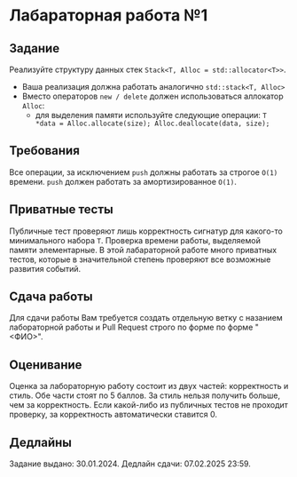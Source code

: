 # Лабараторная работа №1

## Задание
Реализуйте структуру данных стек `Stack<T, Alloc = std::allocator<T>>`.
* Ваша реализация должна работать аналогично `std::stack<T, Alloc>`
* Вместо операторов `new / delete` должен использоваться аллокатор `Alloc`:
  * для выделения памяти используйте следующие операции: `T *data = Alloc.allocate(size); Alloc.deallocate(data, size);`

## Требования
Все операции, за исключением `push` должны работать за строгое `O(1)` времени. `push` должен работать за амортизированное `O(1)`.

## Приватные тесты
Публичные тест проверяют лишь корректность сигнатур для какого-то минимального набора `T`. 
Проверка времени работы, выделяемой памяти элементарные.
В этой лабараторной работе много приватных тестов, которые в значительной степень проверяют все возможные развития событий.  

## Сдача работы
Для сдачи работы Вам требуется создать отдельную ветку с назанием лабораторной работы и Pull Request строго по форме по форме "<lab-name> <ФИО>".

## Оценивание
Оценка за лабораторную работу состоит из двух частей: корректность и стиль. 
Обе части стоят по 5 баллов. 
За стиль нельзя получить больше, чем за корректность. 
Если какой-либо из публичных тестов не проходит проверку, за корректность автоматически ставится 0. 

## Дедлайны
Задание выдано: 30.01.2024.
Дедлайн сдачи: 07.02.2025 23:59.

